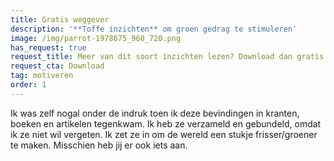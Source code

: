 ```yaml
---
title: Gratis weggever
description: '**Toffe inzichten** om groen gedrag te stimuleren'
image: /img/parrot-1978675_960_720.png
has_request: true
request_title: Meer van dit soort inzichten lezen? Download dan gratis het boekje.
request_cta: Download
tag: motiveren
order: 1
---
```


Ik was zelf nogal onder de indruk toen ik deze bevindingen in kranten, boeken en artikelen tegenkwam. Ik heb ze verzameld en gebundeld, omdat ik ze niet wil vergeten. Ik zet ze in om de wereld een stukje frisser/groener te maken. Misschien heb jij er ook iets aan.